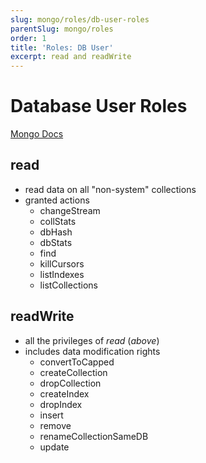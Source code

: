 ```yaml
---
slug: mongo/roles/db-user-roles
parentSlug: mongo/roles
order: 1
title: 'Roles: DB User'
excerpt: read and readWrite
---
```


# Database User Roles

[Mongo Docs](https://docs.mongodb.com/v5.0/reference/built-in-roles/)

## read

- read data on all "non-system" collections
- granted actions
  - changeStream
  - collStats
  - dbHash
  - dbStats
  - find
  - killCursors
  - listIndexes
  - listCollections

## readWrite

- all the privileges of _read_ (_above_)
- includes data modification rights
  - convertToCapped
  - createCollection
  - dropCollection
  - createIndex
  - dropIndex
  - insert
  - remove
  - renameCollectionSameDB
  - update
